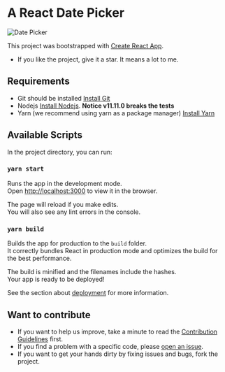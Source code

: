 # A React Date Picker

![Date Picker][1]

[1]: https://hropperm.sirv.com/Dev/picker.gif 

This project was bootstrapped with [Create React App](https://github.com/facebook/create-react-app).

- If you like the project, give it a star. It means a lot to me.

## Requirements

- Git should be installed [Install Git](https://git-scm.com/downloads)
- Nodejs [Install Nodejs](https://nodejs.org/en/download/). **Notice v11.11.0 breaks the tests**
- Yarn (we recommend using yarn as a package manager) [Install Yarn](https://yarnpkg.com/en/)

## Available Scripts

In the project directory, you can run:

### `yarn start`

Runs the app in the development mode.<br />
Open [http://localhost:3000](http://localhost:3000) to view it in the browser.

The page will reload if you make edits.<br />
You will also see any lint errors in the console.

### `yarn build`

Builds the app for production to the `build` folder.<br />
It correctly bundles React in production mode and optimizes the build for the best performance.

The build is minified and the filenames include the hashes.<br />
Your app is ready to be deployed!

See the section about [deployment](https://facebook.github.io/create-react-app/docs/deployment) for more information.

## Want to contribute

* If you want to help us improve, take a minute to read the [Contribution Guidelines](/CONTRIBUTING.md) first.
* If you find a problem with a specific code, please [open an issue](https://github.com/fobabs/10-Days-of-JS/issues/new).
* If you want to get your hands dirty by fixing issues and bugs, fork the project.
